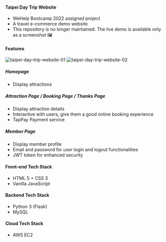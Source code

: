 #### Taipei Day Trip Website
- WeHelp Bootcamp 2022 assigned project
- A travel e-commerce demo website
- This repository is no longer maintained. The live demo is available only as a screenshot 🖼

#### Features
![taipei-day-trip-website-01](https://github.com/yuzunekoayu/taipei-day-trip-website/assets/45845170/eefe2691-3b09-4449-b151-01d158bf3e58)
![taipei-day-trip-website-02](https://github.com/yuzunekoayu/taipei-day-trip-website/assets/45845170/75b1e5e8-868e-4cbe-8bed-d5f96386f310)

##### Homepage
- Display attractions

##### Attraction Page / Booking Page / Thanks Page
- Display attraction details
- Interactive with users, give them a good online booking experience
- TapPay Payment service

##### Member Page
- Display member profile
- Email and password for user login and logout functionalities
- JWT token for enhanced security

#### Front-end Tech Stack
- HTML 5 + CSS 3
- Vanilla JavaScript

#### Backend Tech Stack
- Python 3 (Flask)
- MySQL

#### Cloud Tech Stack
- AWS EC2
